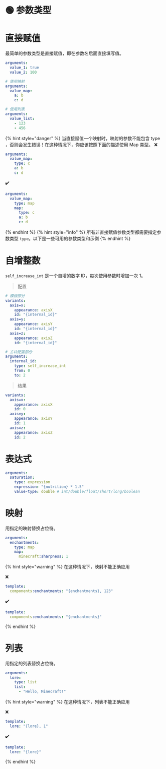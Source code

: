 # 🟢 参数类型

# 直接赋值 <a href="#direct-assignment" id="direct-assignment"></a>

最简单的参数类型是直接赋值，即在参数名后面直接填写值。

```yaml
arguments:
  value_1: true
  value_2: 100

# 使用映射
arguments:
  value_map:
    a: b
    c: d

# 使用列表
arguments:
  value_list:
    - 123
    - 456
```
{% hint style="danger" %}
当直接赋值一个映射时，映射的参数不能包含 type ，否则会发生错误！在这种情况下，你应该按照下面的描述使用 Map 类型。
❌️

```yaml
arguments:
  value_map:
    type: c
    a: b
    c: d
```

✔️

```yaml
arguments:
  value_map:
    type: map
    map:
      type: c
      a: b
      c: d
```
{% endhint %}
{% hint style="info" %}
所有非直接赋值参数类型都需要指定参数类型 `type`。以下是一些可用的参数类型和示例
{% endhint %}

# 自增整数 <a href="#self-increase-int" id="self-increase-int"></a>

`self_increase_int` 是一个自增的数字 ID，每次使用参数时增加一次 1。

> 配置

```yaml
# 模板部分
variants:
  axis=x:
    appearance: axisX
    id: "{internal_id}"
  axis=y:
    appearance: axisY
    id: "{internal_id}"
  axis=z:
    appearance: axisZ
    id: "{internal_id}"

# 方块配置部分
arguments:
  internal_id:
    type: self_increase_int
    from: 0
    to: 2
```

> 结果

```yaml
variants:
  axis=x:
    appearance: axisX
    id: 0
  axis=y:
    appearance: axisY
    id: 1
  axis=z:
    appearance: axisZ
    id: 2
```

# 表达式 <a href="#expression" id="expression"></a>

```yaml
arguments:
  saturation:
    type: expression
    expression: "{nutrition} * 1.5"
    value-type: double # int/double/float/short/long/boolean
```

# 映射 <a href="#map" id="map"></a>

用指定的映射替换占位符。

```yaml
arguments:
  enchantments:
    type: map
    map:
      minecraft:sharpness: 1
```
{% hint style="warning" %}
在这种情况下，映射不能正确应用

❌️

```yaml
template:
  components:enchantments: "{enchantments}, 123"
```

✔️

```yaml
template:
  components:enchantments: "{enchantments}"
```
{% endhint %}

# 列表 <a href="#list" id="list"></a>

用指定的列表替换占位符。

```yaml
arguments:
  lore:
    type: list
    list:
      - "Hello, Minecraft!"
```
{% hint style="warning" %}
在这种情况下，列表不能正确应用

❌️

```yaml
template:
  lore: "{lore}, 1"
```

✔️

```yaml
template:
  lore: "{lore}"
```
{% endhint %}